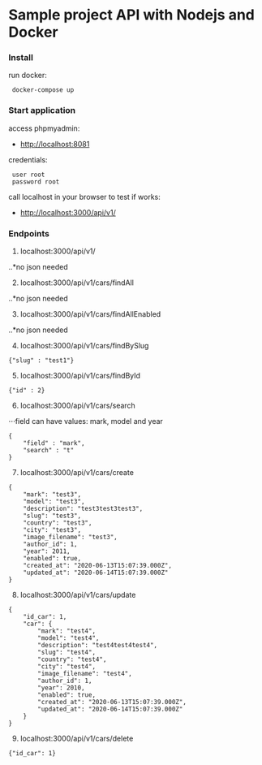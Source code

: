 # Sample project API with Nodejs and Docker
### Install

run docker:
```
 docker-compose up
```


### Start application

access phpmyadmin:
- [http://localhost:8081](http://localhost:8081)

credentials:
```
 user root
 password root
```

call localhost in your browser to test if works:
- [http://localhost:3000/api/v1/](http://localhost:3000/api/v1/)


### Endpoints

1. localhost:3000/api/v1/

..*no json needed

2. localhost:3000/api/v1/cars/findAll

..*no json needed

3. localhost:3000/api/v1/cars/findAllEnabled

..*no json needed

4. localhost:3000/api/v1/cars/findBySlug
```
{"slug" : "test1"}
```
5. localhost:3000/api/v1/cars/findById
```
{"id" : 2}
```
6. localhost:3000/api/v1/cars/search

⋅⋅⋅field can have values: mark, model and year
```
{
    "field" : "mark",
    "search" : "t"
}
```
7. localhost:3000/api/v1/cars/create
```
{
    "mark": "test3",
    "model": "test3",
    "description": "test3test3test3",
    "slug": "test3",
    "country": "test3",
    "city": "test3",
    "image_filename": "test3",
    "author_id": 1,
    "year": 2011,
    "enabled": true,
    "created_at": "2020-06-13T15:07:39.000Z",
    "updated_at": "2020-06-14T15:07:39.000Z"
}
```
8. localhost:3000/api/v1/cars/update
```
{
    "id_car": 1,
    "car": {
        "mark": "test4",
        "model": "test4",
        "description": "test4test4test4",
        "slug": "test4",
        "country": "test4",
        "city": "test4",
        "image_filename": "test4",
        "author_id": 1,
        "year": 2010,
        "enabled": true,
        "created_at": "2020-06-13T15:07:39.000Z",
        "updated_at": "2020-06-14T15:07:39.000Z"
    }
}
```
9. localhost:3000/api/v1/cars/delete
```
{"id_car": 1}
```